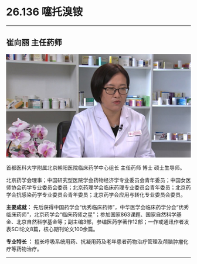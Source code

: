 # 26.136 噻托溴铵

---

## 崔向丽 主任药师

![1685160896423](image/c26_136/1685160896423.png)

首都医科大学附属北京朝阳医院临床药学中心组长 主任药师 博士 硕士生导师。

北京药学会理事；中国研究型医院学会药物经济学专业委员会青年委员；中国女医师协会药学专业委员会委员；北京药理学会临床药理专业委员会青年委员；北京药学会抗感染药学专业委员会青年委员；北京药学会应用与转化专业委员会委员。

**主要成就：** 先后获得中国药学会“优秀临床药师”，中华医学会临床药学分会“优秀临床药师”，北京药学会“临床药师之星”；参加国家863课题、国家自然科学基金、北京自然科学基金等；副主编3部，参编医药学著作12部；一作或通讯作者发表SCI论文8篇，核心期刊论文100余篇。

**专业特长 ：** 擅长呼吸系统用药、抗凝用药及老年患者药物治疗管理及颅脑肿瘤化疗等药物治疗。

---
